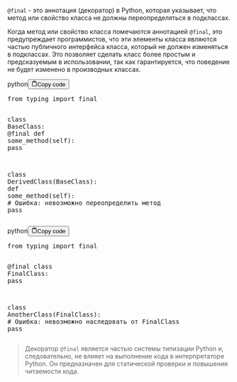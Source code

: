 <p><code>@final</code> - это аннотация (декоратор) в Python, которая указывает, что метод или свойство класса не должны переопределяться в подклассах.</p>
<p>Когда метод или свойство класса помечаются аннотацией <code>@final</code>, это предупреждает программистов, 
что эти элементы класса являются частью публичного интерфейса класса, который не должен изменяться в подклассах. 
Это позволяет сделать класс более простым и предсказуемым в использовании, так как гарантируется, 
что поведение не будет изменено в производных классах.</p>
<div class="code-element"><div class="lang-line"><text>python</text><button class="copy-button" onclick="copyCode(this)"><svg stroke="currentColor" fill="none" stroke-width="2" viewBox="0 0 24 24" stroke-linecap="round" stroke-linejoin="round" class="h-4 w-4" height="1em" width="1em" xmlns="http://www.w3.org/2000/svg"><path d="M16 4h2a2 2 0 0 1 2 2v14a2 2 0 0 1-2 2H6a2 2 0 0 1-2-2V6a2 2 0 0 1 2-2h2"></path><rect x="8" y="2" width="8" height="4" rx="1" ry="1"></rect></svg><text>Copy code</text></button></div><div class="code"><div class="highlight"><pre><span></span><span class="kn">from</span> <span class="nn">typing</span> <span class="kn">import</span> <span class="n">final</span>


<span class="k">class</span> <span class="nc">BaseClass</span><span class="p">:</span>
    <span class="nd">@final</span>
    <span class="k">def</span> <span class="nf">some_method</span><span class="p">(</span><span class="bp">self</span><span class="p">):</span>
        <span class="k">pass</span>

<span class="k">class</span> <span class="nc">DerivedClass</span><span class="p">(</span><span class="n">BaseClass</span><span class="p">):</span>
    <span class="k">def</span> <span class="nf">some_method</span><span class="p">(</span><span class="bp">self</span><span class="p">):</span>  <span class="c1"># Ошибка: невозможно переопределить метод</span>
        <span class="k">pass</span>
</pre></div></div></div>

<div class="code-element"><div class="lang-line"><text>python</text><button class="copy-button" onclick="copyCode(this)"><svg stroke="currentColor" fill="none" stroke-width="2" viewBox="0 0 24 24" stroke-linecap="round" stroke-linejoin="round" class="h-4 w-4" height="1em" width="1em" xmlns="http://www.w3.org/2000/svg"><path d="M16 4h2a2 2 0 0 1 2 2v14a2 2 0 0 1-2 2H6a2 2 0 0 1-2-2V6a2 2 0 0 1 2-2h2"></path><rect x="8" y="2" width="8" height="4" rx="1" ry="1"></rect></svg><text>Copy code</text></button></div><div class="code"><div class="highlight"><pre><span></span><span class="kn">from</span> <span class="nn">typing</span> <span class="kn">import</span> <span class="n">final</span>

<span class="nd">@final</span>
<span class="k">class</span> <span class="nc">FinalClass</span><span class="p">:</span>
    <span class="k">pass</span>

<span class="k">class</span> <span class="nc">AnotherClass</span><span class="p">(</span><span class="n">FinalClass</span><span class="p">):</span>  <span class="c1"># Ошибка: невозможно наследовать от FinalClass</span>
    <span class="k">pass</span>
</pre></div></div></div>

<blockquote>
<p>Декоратор <code>@final</code> является частью системы типизации Python и,
следовательно, не влияет на выполнение кода в интерпретаторе Python.
Он предназначен для статической проверки и повышения читаемости кода.</p>
</blockquote>